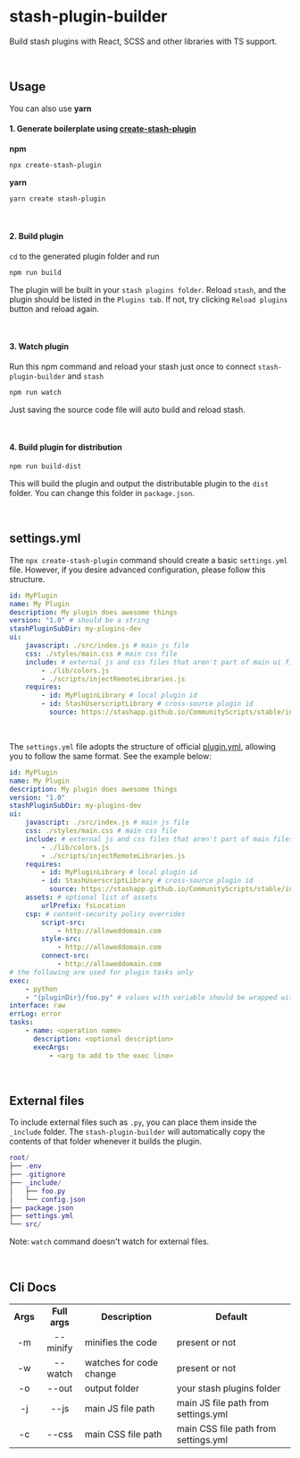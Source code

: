 # stash-plugin-builder

Build stash plugins with React, SCSS and other libraries with TS support.

</br>

## Usage

You can also use **yarn**

#### 1. Generate boilerplate using [create-stash-plugin](https://github.com/Tetrax-10/create-stash-plugin)

**npm**

```sh
npx create-stash-plugin
```

**yarn**

```sh
yarn create stash-plugin
```

</br>

#### 2. Build plugin

`cd` to the generated plugin folder and run

```sh
npm run build
```

The plugin will be built in your `stash plugins folder`. Reload `stash`, and the plugin should be listed in the `Plugins tab`. If not, try clicking `Reload plugins` button and reload again.

</br>

#### 3. Watch plugin

Run this npm command and reload your stash just once to connect `stash-plugin-builder` and `stash`

```sh
npm run watch
```

Just saving the source code file will auto build and reload stash.

</br>

#### 4. Build plugin for distribution

```sh
npm run build-dist
```

This will build the plugin and output the distributable plugin to the `dist` folder. You can change this folder in `package.json`.

</br>

## settings.yml

The `npx create-stash-plugin` command should create a basic `settings.yml` file. However, if you desire advanced configuration, please follow this structure.

```yml
id: MyPlugin
name: My Plugin
description: My plugin does awesome things
version: "1.0" # should be a string
stashPluginSubDir: my-plugins-dev
ui:
    javascript: ./src/index.js # main js file
    css: ./styles/main.css # main css file
    include: # external js and css files that aren't part of main ui files
        - ./lib/colors.js
        - ./scripts/injectRemoteLibraries.js
    requires:
        - id: MyPluginLibrary # local plugin id
        - id: StashUserscriptLibrary # cross-source plugin id
          source: https://stashapp.github.io/CommunityScripts/stable/index.yml # cross-source plugin source url
```

</br>

The `settings.yml` file adopts the structure of official [plugin.yml](https://docs.stashapp.cc/in-app-manual/plugins/#plugin-configuration-file-format), allowing you to follow the same format. See the example below:

```yml
id: MyPlugin
name: My Plugin
description: My plugin does awesome things
version: "1.0"
stashPluginSubDir: my-plugins-dev
ui:
    javascript: ./src/index.js # main js file
    css: ./styles/main.css # main css file
    include: # external js and css files that aren't part of main files
        - ./lib/colors.js
        - ./scripts/injectRemoteLibraries.js
    requires:
        - id: MyPluginLibrary # local plugin id
        - id: StashUserscriptLibrary # cross-source plugin id
          source: https://stashapp.github.io/CommunityScripts/stable/index.yml # cross-source plugin source url
    assets: # optional list of assets
        urlPrefix: fsLocation
    csp: # content-security policy overrides
        script-src:
            - http://alloweddomain.com
        style-src:
            - http://alloweddomain.com
        connect-src:
            - http://alloweddomain.com
# the following are used for plugin tasks only
exec:
    - python
    - "{pluginDir}/foo.py" # values with variable should be wrapped with double quotes
interface: raw
errLog: error
tasks:
    - name: <operation name>
      description: <optional description>
      execArgs:
          - <arg to add to the exec line>
```

</br>

## External files

To include external files such as `.py`, you can place them inside the `_include` folder. The `stash-plugin-builder` will automatically copy the contents of that folder whenever it builds the plugin.

```lua
root/
├── .env
├── .gitignore
├── _include/
│   ├── foo.py
│   └── config.json
├── package.json
├── settings.yml
└── src/
```

Note: `watch` command doesn't watch for external files.

</br>

## Cli Docs

<table>
  <tr align="center">
    <td><b>Args</b></td>
    <td><b>Full args</b></td>
    <td><b>Description</b></td>
    <td><b>Default</b></td>
  </tr>
  <tr align="center">
    <td>-m</td>
    <td>--minify</td>
    <td align="left">minifies the code</td>
    <td align="left">present or not</td>
  </tr>
  <tr align="center">
    <td>-w</td>
    <td>--watch</td>
    <td align="left">watches for code change</td>
    <td align="left">present or not</td>
  </tr>
  <tr align="center">
    <td>-o</td>
    <td>--out</td>
    <td align="left">output folder</td>
    <td align="left">your stash plugins folder</td>
  </tr>
  <tr align="center">
    <td>-j</td>
    <td>--js</td>
    <td align="left">main JS file path</td>
    <td align="left">main JS file path from settings.yml</td>
  </tr>
  <tr align="center">
    <td>-c</td>
    <td>--css</td>
    <td align="left">main CSS file path</td>
    <td align="left">main CSS file path from settings.yml</td>
  </tr>
</table>
